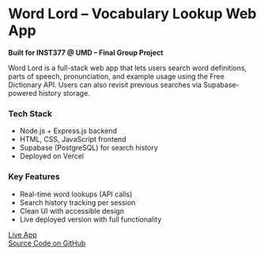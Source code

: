 #  Word Lord – Vocabulary Lookup Web App

**Built for INST377 @ UMD – Final Group Project**

Word Lord is a full-stack web app that lets users search word definitions, parts of speech, pronunciation, and example usage using the Free Dictionary API. Users can also revisit previous searches via Supabase-powered history storage.

###  Tech Stack
- Node.js + Express.js backend
- HTML, CSS, JavaScript frontend
- Supabase (PostgreSQL) for search history
- Deployed on Vercel

###  Key Features
- Real-time word lookups (API calls)
- Search history tracking per session
- Clean UI with accessible design
- Live deployed version with full functionality

 [Live App](https://inst-377-group-project-final.vercel.app/)  
 [Source Code on GitHub](https://github.com/ARGrzybowski/INST377-Group-Project-Final)
